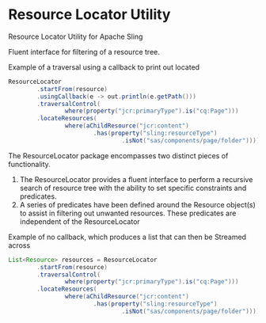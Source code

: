 # Resource Locator Utility
Resource Locator Utility for Apache Sling 

Fluent interface for filtering of a resource tree.

Example of a traversal using a callback to print out located 

```java
ResourceLocator
		.startFrom(resource)
		.usingCallback(e -> out.println(e.getPath()))
		.traversalControl(
				where(property("jcr:primaryType").is("cq:Page")))
		.locateResources(
				where(aChildResource("jcr:content")
						.has(property("sling:resourceType")
								.isNot("sas/components/page/folder"))));
```

The ResourceLocator package encompasses two distinct pieces of functionality. 

1. The ResourceLocator provides a fluent interface to perform a recursive search of resource tree with the ability to set specific constraints and predicates.
2. A series of predicates have been defined around the Resource object(s) to assist in filtering out unwanted resources. These predicates are independent of the ResourceLocator

Example of no callback, which produces a list that can then be Streamed across

```java
List<Resource> resources = ResourceLocator
		.startFrom(resource)
		.traversalControl(
				where(property("jcr:primaryType").is("cq:Page")))
		.locateResources(
				where(aChildResource("jcr:content")
						.has(property("sling:resourceType")
								.isNot("sas/components/page/folder"))));
``` 

